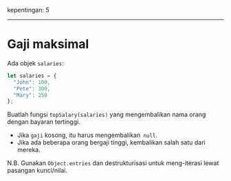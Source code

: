 kepentingan: 5

---

# Gaji maksimal

Ada objek `salaries`:

```js
let salaries = {
  "John": 100,
  "Pete": 300,
  "Mary": 250
};
```

Buatlah fungsi `topSalary(salaries)` yang mengembalikan nama orang dengan bayaran tertinggi.

- Jika `gaji` kosong, itu harus mengembalikan` null`.
- Jika ada beberapa orang bergaji tinggi, kembalikan salah satu dari mereka.

N.B. Gunakan `Object.entries` dan destrukturisasi untuk meng-iterasi lewat pasangan kunci/nilai.
